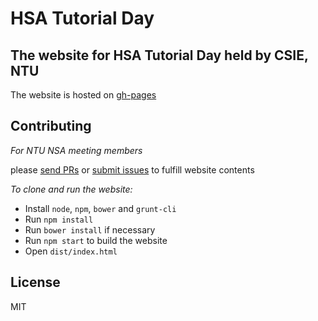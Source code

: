 HSA Tutorial Day
================

The website for HSA Tutorial Day held by CSIE, NTU
--------------------------------------------------

The website is hosted on [gh-pages](http://teaualune.github.io/hsa-tutorial-day)


Contributing
------------

*For NTU NSA meeting members*

please [send PRs](https://github/teaualune/hsa-tutorial-day/pulls) or [submit issues](https://github/teaualune/hsa-tutorial-day/issues) to fulfill website contents

*To clone and run the website:*

* Install `node`, `npm`, `bower` and `grunt-cli`
* Run `npm install`
* Run `bower install` if necessary
* Run `npm start` to build the website
* Open `dist/index.html`

License
-------

MIT
